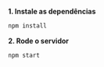 


**1. Instale as dependências**

```bash
npm install
```

**2. Rode o servidor**

```bash
npm start   
````
